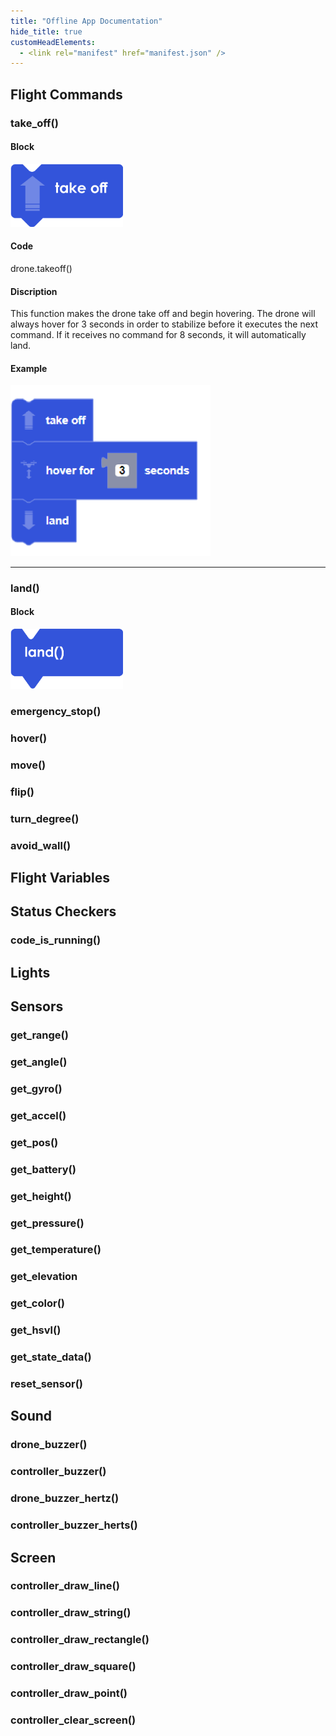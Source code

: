 ```yaml
---
title: "Offline App Documentation"
hide_title: true
customHeadElements:
  - <link rel="manifest" href="manifest.json" />
---
```


<div className='level3_body'>

## Flight Commands

### take_off()

#### Block

<img src="/img/CDE/take_off.png" width="180px"/>  

#### Code

<span class="light_gray">drone.</span><span class="dark_gray">takeoff()</span>

#### Discription

This function makes the drone take off and begin hovering. The drone will always hover for 3 seconds in order to stabilize before it executes the next command.  If it receives no command for 8 seconds, it will automatically land.

#### Example

<img src="/img/CDE/take_off_ex.png" width="320px"/>  

<hr/>

### land()

#### Block

<img src="/img/CDE/land.png" width="180px"/>  

### emergency_stop()

### hover()

### move()

### flip()

### turn_degree()

### avoid_wall()

## Flight Variables

## Status Checkers

### code_is_running()

## Lights

## Sensors

### get_range()

### get_angle()

### get_gyro()

### get_accel()

### get_pos()

### get_battery()

### get_height()

### get_pressure()

### get_temperature()

### get_elevation

### get_color()

### get_hsvl()

### get_state_data()

### reset_sensor()

## Sound

### drone_buzzer()

### controller_buzzer()

### drone_buzzer_hertz()

### controller_buzzer_herts()

## Screen

### controller_draw_line()

### controller_draw_string()

### controller_draw_rectangle()

### controller_draw_square()

### controller_draw_point()

### controller_clear_screen()

</div>
